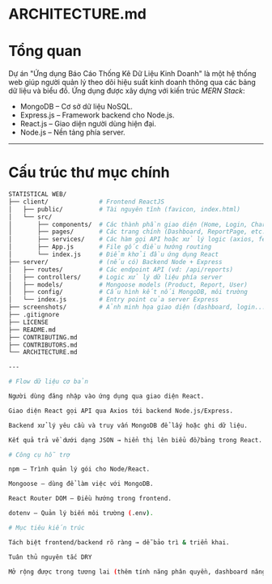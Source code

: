 # ARCHITECTURE.md

# Tổng quan

Dự án "Ứng dụng Báo Cáo Thống Kê Dữ Liệu Kinh Doanh" là một hệ thống web giúp người quản lý theo dõi hiệu suất kinh doanh thông qua các bảng dữ liệu và biểu đồ. Ứng dụng được xây dựng với kiến trúc *MERN Stack*:

- MongoDB – Cơ sở dữ liệu NoSQL.
- Express.js – Framework backend cho Node.js.
- React.js – Giao diện người dùng hiện đại.
- Node.js – Nền tảng phía server.

---

# Cấu trúc thư mục chính

```bash
STATISTICAL WEB/
├── client/              # Frontend ReactJS
│   ├── public/          # Tài nguyên tĩnh (favicon, index.html)
│   └── src/
│       ├── components/  # Các thành phần giao diện (Home, Login, Chart, etc.)
│       ├── pages/       # Các trang chính (Dashboard, ReportPage, etc.)
│       ├── services/    # Các hàm gọi API hoặc xử lý logic (axios, fetch, etc.)
│       ├── App.js       # File gốc điều hướng routing
│       └── index.js     # Điểm khởi đầu ứng dụng React
├── server/              # (nếu có) Backend Node + Express
│   ├── routes/          # Các endpoint API (vd: /api/reports)
│   ├── controllers/     # Logic xử lý dữ liệu phía server
│   ├── models/          # Mongoose models (Product, Report, User)
│   ├── config/          # Cấu hình kết nối MongoDB, môi trường
│   └── index.js         # Entry point của server Express
├── screenshots/         # Ảnh minh họa giao diện (dashboard, login...)
├── .gitignore
├── LICENSE
├── README.md
├── CONTRIBUTING.md
├── CONTRIBUTORS.md
└── ARCHITECTURE.md

---

# Flow dữ liệu cơ bản

Người dùng đăng nhập vào ứng dụng qua giao diện React.

Giao diện React gọi API qua Axios tới backend Node.js/Express.

Backend xử lý yêu cầu và truy vấn MongoDB để lấy hoặc ghi dữ liệu.

Kết quả trả về dưới dạng JSON → hiển thị lên biểu đồ/bảng trong React.

# Công cụ hỗ trợ

npm – Trình quản lý gói cho Node/React.

Mongoose – dùng để làm việc với MongoDB.

React Router DOM – Điều hướng trong frontend.

dotenv – Quản lý biến môi trường (.env).

# Mục tiêu kiến trúc

Tách biệt frontend/backend rõ ràng → dễ bảo trì & triển khai.

Tuân thủ nguyên tắc DRY 

Mở rộng được trong tương lai (thêm tính năng phân quyền, dashboard nâng cao, quản trị nhiều user...).

